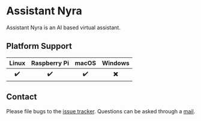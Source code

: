 # **Assistant Nyra**

Assistant Nyra is an AI based virtual assistant.

Platform Support
----------------

| Linux  | Raspberry Pi | macOS | Windows |
|:------:|:------------:|:-----:|:-------:|
| :heavy_check_mark: | :heavy_check_mark: | :heavy_check_mark: | :heavy_multiplication_x: |

Contact
-------

Please file bugs to the [issue tracker][bugs]. Questions can be asked through a
[mail][compose].

[bugs]: https://github.com/mohitlabs/AssistantNyra/issues
[compose]: https://mail.google.com/mail/?view=cm&fs=1&to=mohitsingh5.ms@gmail.com&su=SUBJECT&body=BODY&bcc=someone.else@example.com
